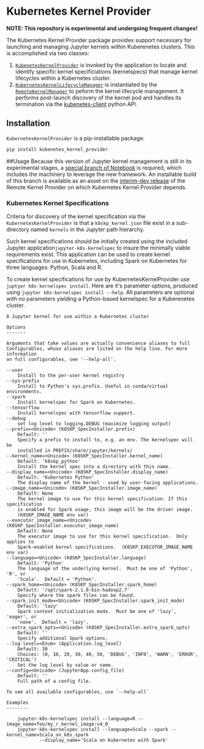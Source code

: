 # Kubernetes Kernel Provider

__NOTE: This repository is experimental and undergoing frequent changes!__

The Kubernetes Kernel Provider package provides support necessary for launching and managing Jupyter kernels within Kuberenetes clusters.  This is accomplished via two classes:

1. [`KubenetesKernelProvider`](https://github.com/gateway-experiments/kubernetes_kernel_provider/blob/master/kubernetes_kernel_provider/provider.py) is invoked by the application to locate and identify specific kernel specificiations (kernelspecs) that manage kernel lifecycles within a Kubernetes cluster.
2. [`KubernetesKernelLifecycleManager`](https://github.com/gateway-experiments/kubernetes_kernel_provider/blob/master/kubernetes_kernel_provider/k8s.py) is instantiated by the [`RemoteKernelManager`](https://github.com/gateway-experiments/remote_kernel_provider/blob/master/remote_kernel_provider/manager.py) to peform the kernel lifecycle management.  It performs post-launch discovery of the kernel pod and handles its termination via the [kubenetes-client](https://github.com/kubernetes-client/python) python API.

## Installation
`KubernetesKernelProvider` is a pip-installable package:
```bash
pip install kubenetes_kernel_provider
```

##Usage
Because this version of Jupyter kernel management is still in its experimental stages, a [special branch of Notebook](https://github.com/takluyver/notebook/tree/jupyter-kernel-mgmt) is required, which includes the machinery to leverage the new framework.  An installable build of this branch is available as an asset on the [interim-dev release](https://github.com/gateway-experiments/remote_kernel_provider/releases/tag/v0.1-interim-dev) of the Remote Kernel Provider on which Kubernetes Kernel Provider depends.

### Kubernetes Kernel Specifications
Criteria for discovery of the kernel specification via the `KubernetesKernelProvider` is that a `k8skp_kernel.json` file exist in a sub-directory named `kernels` in the Jupyter path hierarchy. 

Such kernel specifications should be initially created using the included Jupyter application`jupyter-k8s-kernelspec` to insure the minimally viable requirements exist.  This application can be used to create kernel specifications for use in Kubernetes, including Spark on Kubernetes for three languages: Python, Scala and R.

To create kernel specifications for use by KubernetesKernelProvider use `juptyer k8s-kernelspec install`.  Here are it's parameter options, produced using `jupyter k8s-kernelspec install --help`.  All parameters are optional with no parameters yielding a Python-based kernelspec for a Kuberenetes cluster.

```
A Jupyter kernel for use within a Kubernetes cluster

Options
-------

Arguments that take values are actually convenience aliases to full
Configurables, whose aliases are listed on the help line. For more information
on full configurables, see '--help-all'.

--user
    Install to the per-user kernel registry
--sys-prefix
    Install to Python's sys.prefix. Useful in conda/virtual environments.
--spark
    Install kernelspec for Spark on Kubernetes.
--tensorflow
    Install kernelspec with tensorflow support.
--debug
    set log level to logging.DEBUG (maximize logging output)
--prefix=<Unicode> (K8SKP_SpecInstaller.prefix)
    Default: ''
    Specify a prefix to install to, e.g. an env. The kernelspec will be
    installed in PREFIX/share/jupyter/kernels/
--kernel_name=<Unicode> (K8SKP_SpecInstaller.kernel_name)
    Default: 'k8skp_python'
    Install the kernel spec into a directory with this name.
--display_name=<Unicode> (K8SKP_SpecInstaller.display_name)
    Default: 'Kubernetes Python'
    The display name of the kernel - used by user-facing applications.
--image_name=<Unicode> (K8SKP_SpecInstaller.image_name)
    Default: None
    The kernel image to use for this kernel specification. If this specification
    is enabled for Spark usage, this image will be the driver image.
    (K8SKP_IMAGE_NAME env var)
--executor_image_name=<Unicode> (K8SKP_SpecInstaller.executor_image_name)
    Default: None
    The executor image to use for this kernel specification.  Only applies to
    Spark-enabled kernel specifications.  (K8SKP_EXECUTOR_IMAGE_NAME env var)
--language=<Unicode> (K8SKP_SpecInstaller.language)
    Default: 'Python'
    The language of the underlying kernel.  Must be one of 'Python', 'R', or
    'Scala'.  Default = 'Python'.
--spark_home=<Unicode> (K8SKP_SpecInstaller.spark_home)
    Default: '/opt/spark-2.1.0-bin-hadoop2.7'
    Specify where the spark files can be found.
--spark_init_mode=<Unicode> (K8SKP_SpecInstaller.spark_init_mode)
    Default: 'lazy'
    Spark context initialization mode.  Must be one of 'lazy', 'eager', or
    'none'.  Default = 'lazy'.
--extra_spark_opts=<Unicode> (K8SKP_SpecInstaller.extra_spark_opts)
    Default: ''
    Specify additional Spark options.
--log-level=<Enum> (Application.log_level)
    Default: 30
    Choices: (0, 10, 20, 30, 40, 50, 'DEBUG', 'INFO', 'WARN', 'ERROR', 'CRITICAL')
    Set the log level by value or name.
--config=<Unicode> (JupyterApp.config_file)
    Default: ''
    Full path of a config file.

To see all available configurables, use `--help-all`

Examples
--------

    jupyter-k8s-kernelspec install --language=R --image_name=foo/my_r_kernel_image:v4_0
    jupyter-k8s-kernelspec install --language=Scala --spark --kernel_name=Scala_on_k8s_spark
            --display_name='Scala on Kubernetes with Spark'
``` 
